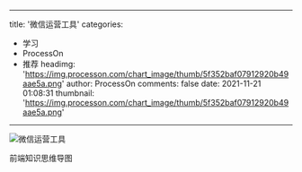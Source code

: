 
---
title: '微信运营工具'
categories: 
 - 学习
 - ProcessOn
 - 推荐
headimg: 'https://img.processon.com/chart_image/thumb/5f352baf07912920b49aae5a.png'
author: ProcessOn
comments: false
date: 2021-11-21 01:08:31
thumbnail: 'https://img.processon.com/chart_image/thumb/5f352baf07912920b49aae5a.png'
---

<div>   
<img class="thumb" alt="微信运营工具" src="https://img.processon.com/chart_image/thumb/5f352baf07912920b49aae5a.png" referrerpolicy="no-referrer">
<p>前端知识思维导图</p>  
</div>
            